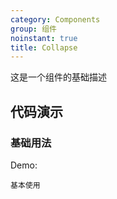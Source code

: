 ```yaml
---
category: Components
group: 组件
noinstant: true
title: Collapse
---
```

这是一个组件的基础描述

## 代码演示

### 基础用法

Demo:

<code src="./demos/index.tsx"  background="#f0f2f5" >基本使用</code>

